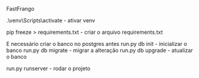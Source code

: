 FastFrango

.\venv\Scripts\activate - ativar venv

pip freeze > requirements.txt - criar o arquivo requirements.txt

E necessário criar o banco no postgres antes
	run.py db init - inicializar o banco
 	run.py db migrate - migrar a alteração
	run.py db upgrade - atualizar o banco

run.py runserver - rodar o projeto
